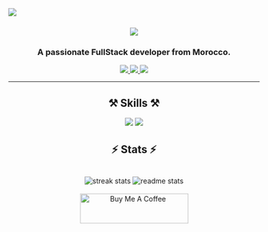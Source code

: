 <img align="left" src="https://visitor-badge.laobi.icu/badge?page_id=AyoubChaiba.AyoubChaiba" />

<h1 align="center">
    <img src="https://readme-typing-svg.demolab.com?font=Fira+Code&weight=500&size=45&duration=2000&pause=700&color=1B86FF&center=true&vCenter=true&random=false&width=439&lines=Hi+There!;I'm+Ayoub+Chiba!" />
</h1>
<h3 align="center">A passionate FullStack developer from Morocco.</h3>

<!-- <br/>

    <div align="center">
 
 🔭 I’m currently working on **a marketplace**
 
 🌱 I’m currently learning **Docker**

 </div>-->
 
<div align="center"> 
  <a href="mailto:ay.chaiba98@gmail.com">
    <img src="https://img.shields.io/badge/Gmail-333333?style=for-the-badge&logo=gmail&logoColor=red" />
  </a>
  <a href="https://www.linkedin.com/in/ayoub-chaiba" target="_blank">
    <img src="https://img.shields.io/badge/LinkedIn-0077B5?style=for-the-badge&logo=linkedin&logoColor=white" target="_blank" />
  </a>
  <a href="##" target="_blank">
     <img src="https://img.shields.io/badge/Portfolio-FF5722?style=for-the-badge&logo=todoist&logoColor=white" target="_blank" />
  </a>
</div>
<!--  <br/> -->
 <hr/>

<h2 align="center">⚒️ Skills ⚒️</h2>
<!-- <br/> -->
<div align="center">
    <img src="https://skillicons.dev/icons?i=react,bootstrap,tailwind,html,css,sass,vscode,github,figma,git,angular,docker" />
    <img src="https://skillicons.dev/icons?i=nodejs,python,javascript,typescript,express,firebase,mongodb,mysql,php,laravel" /><br>
</div>
<!-- <br/> <hr/> -->

<h2 align="center">⚡ Stats ⚡</h2>
<br>
<div align=center>
    <img src="https://streak-stats.demolab.com?user=AyoubChaiba&show_icons=true&theme=dark&hide_border=true&border_radius=15&card_width=390" alt="streak stats"/>
    <img src="https://github-readme-stats.vercel.app/api?username=AyoubChaiba&show_icons=true&theme=dark&hide_border=true&border_radius=15&card_width=390" alt="readme stats" />
<!--     <img align="center"  src="https://github-readme-stats.vercel.app/api/top-langs?username=AyoubChaiba&show_icons=true&theme=dark&hide_border=true&border_radius=15&card_width=390" /> -->
</div>
<!-- <br/> <hr/>  -->
<br/>
<div align="center">
<a href="https://www.buymeacoffee.com/ayoubch" target="_blank"><img src="https://cdn.buymeacoffee.com/buttons/v2/default-yellow.png" alt="Buy Me A Coffee" style="height: 60px !important;width: 217px !important;" ></a>
</div>

<br/>
